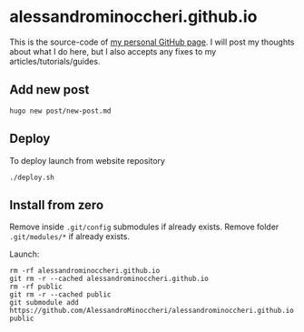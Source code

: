 # alessandrominoccheri.github.io

This is the source-code of [my personal GitHub page](http://alessandrominoccheri.github.io/).
I will post my thoughts about what I do here, but I also accepts any fixes to my articles/tutorials/guides.

## Add new post

```
hugo new post/new-post.md
```

## Deploy

To deploy launch from website repository

```
./deploy.sh
```

## Install from zero

Remove inside `.git/config` submodules if already exists.
Remove folder `.git/modules/*` if already exists.

Launch:

```
rm -rf alessandrominoccheri.github.io
git rm -r --cached alessandrominoccheri.github.io
rm -rf public
git rm -r --cached public
git submodule add https://github.com/AlessandroMinoccheri/alessandrominoccheri.github.io public

```
